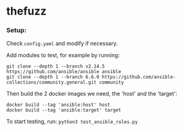 # thefuzz

### Setup:

Check `config.yaml` and modify if necessary.

Add modules to test, for example by running:
```
git clone --depth 1 --branch v2.14.5 https://github.com/ansible/ansible ansible
git clone --depth 1 --branch 6.6.0 https://github.com/ansible-collections/community.general.git community
```

Then build the 2 docker images we need, the 'host' and the 'target':
```
docker build --tag 'ansible:host' host
docker build --tag 'ansible:target' target
```

To start testing, run: `python3 test_ansible_roles.py`

